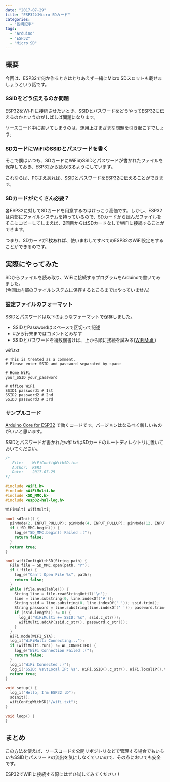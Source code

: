 ```yaml
---
date: "2017-07-29"
title: "ESP32とMicro SDカード"
categories:
  - "説明記事"
tags:
  - "Arduino"
  - "ESP32"
  - "Micro SD"
---
```


## 概要

今回は、ESP32で何か作るときはとりあえず一緒にMicro SDスロットも載せましょうという話です。

<!--more-->

### SSIDをどう伝えるのか問題

ESP32をWi-Fiに接続させたいとき、SSIDとパスワードをどうやってESP32に伝えるのかというのがしばしば問題になります。

ソースコード中に書いてしまうのは、運用上さまざまな問題を引き起こすでしょう。

### SDカードにWiFIのSSIDとパスワードを書く

そこで僕はいつも、SDカードにWiFiのSSIDとパスワードが書かれたファイルを保存しておき、ESP32から読み取るようにしています。

これならば、PCさえあれば、SSIDとパスワードをESP32に伝えることができます。

### SDカードがたくさん必要？

各ESP32に対してSDカードを用意するのはけっこう高価です。しかし、ESP32は内部にファイルシステムを持っているので、SDカードから読んだファイルをそこにコピーしてしまえば、2回目からはSDカードなしでWiFiに接続することができます。

つまり、SDカードが1枚あれば、使いまわしてすべてのESP32のWiFi設定をすることができるのです。

## 実際にやってみた

SDからファイルを読み取り、WiFiに接続するプログラムをArduinoで書いてみました。  
(今回は内部のファイルシステムに保存するところまではやっていません)

### 設定ファイルのフォーマット

SSIDとパスワードは以下のようなフォーマットで保存しました。

  * SSIDとPasswordはスペースで区切って記述
  * #から行末まではコメントとみなす
  * SSIDとパスワードを複数個書けば、上から順に接続を試みる([WiFiMulti](https://github.com/espressif/arduino-esp32/blob/master/libraries/WiFi/examples/WiFiMulti/WiFiMulti.ino))

wifi.txt

~~~kconfig
# This is treated as a comment.
# Please enter SSID and password separated by space

# Home WiFi
your_SSID your_password

# Office WiFi
SSID1 password1 # 1st
SSID2 password2 # 2nd
SSID3 password3 # 3rd
~~~

### サンプルコード

[Arduino Core for ESP32](https://github.com/espressif/arduino-esp32) で動くコードです。バージョンはなるべく新しいものがいいと思います。

SSIDとパスワードが書かれた*wifi.txt*はSDカードのルートディレクトリに置いておいてください。

~~~cpp
/*
   File:    WiFiConfigWithSD.ino
   Author:  KERI
   Date:    2017.07.29
*/

#include <WiFi.h>
#include <WiFiMulti.h>
#include <SD_MMC.h>
#include <esp32-hal-log.h>

WiFiMulti wifiMulti;

bool sdInit() {
  pinMode(2, INPUT_PULLUP); pinMode(4, INPUT_PULLUP); pinMode(12, INPUT_PULLUP); pinMode(13, INPUT_PULLUP);
  if (!SD_MMC.begin()) {
    log_e("SD_MMC.begin() Failed :(");
    return false;
  }
  return true;
}

bool wifiConfigWithSD(String path) {
  File file = SD_MMC.open(path, "r");
  if (!file) {
    log_e("Can't Open File %s", path);
    return false;
  }
  while (file.available()) {
    String line = file.readStringUntil('\n');
    line = line.substring(0, line.indexOf('#'));
    String ssid = line.substring(0, line.indexOf(' ')); ssid.trim();
    String password = line.substring(line.indexOf(' ')); password.trim();
    if (ssid.length() != 0) {
      log_d("WiFiMulti += SSID: %s", ssid.c_str());
      wifiMulti.addAP(ssid.c_str(), password.c_str());
    }
  }
  WiFi.mode(WIFI_STA);
  log_i("WiFiMulti Connecting...");
  if (wifiMulti.run() != WL_CONNECTED) {
    log_e("WiFi Connection Failed :(");
    return false;
  }
  log_i("WiFi Connected :)");
  log_i("SSID: %s\tLocal IP: %s", WiFi.SSID().c_str(), WiFi.localIP().toString().c_str());
  return true;
}

void setup() {
  log_i("Hello, I'm ESP32 :D");
  sdInit();
  wifiConfigWithSD("/wifi.txt");
}

void loop() {
}
~~~

## まとめ


この方法を使えば、ソースコードを公開リポジトリなどで管理する場合でもいちいちSSIDとパスワードの流出を気にしなくていいので、その点においても安全です。

ESP32でWiFiに接続する際にはぜひ試してみてください！
